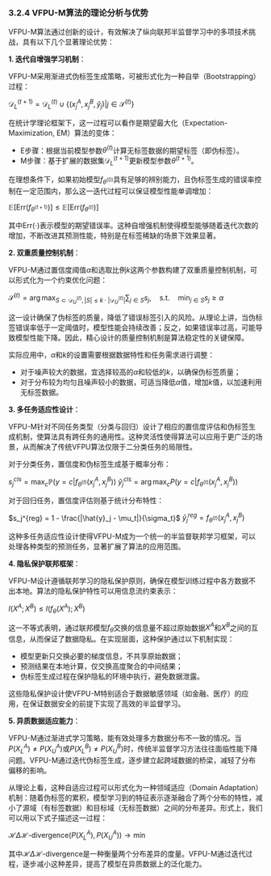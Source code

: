 ### 3.2.4 VFPU-M算法的理论分析与优势

VFPU-M算法通过创新的设计，有效解决了纵向联邦半监督学习中的多项技术挑战，具有以下几个显著理论优势：

**1. 迭代自增强学习机制**：

VFPU-M采用渐进式伪标签生成策略，可被形式化为一种自举（Bootstrapping）过程：

$\mathcal{D}_L^{(t+1)} = \mathcal{D}_L^{(t)} \cup \{(x^A_j,x^B_j,\hat{y}_j) | j \in \mathcal{S}^{(t)}\}$

在统计学理论框架下，这一过程可以看作是期望最大化（Expectation-Maximization, EM）算法的变体：

- E步骤：根据当前模型参数$\theta^{(t)}$计算无标签数据的期望标签（即伪标签）。
- M步骤：基于扩展的数据集$\mathcal{D}_L^{(t+1)}$更新模型参数$\theta^{(t+1)}$。

在理想条件下，如果初始模型$f_{\theta^{(0)}}$具有足够的辨别能力，且伪标签生成的错误率控制在一定范围内，那么这一迭代过程可以保证模型性能单调增加：

$\mathbb{E}[\text{Err}(f_{\theta^{(t+1)}})] \leq \mathbb{E}[\text{Err}(f_{\theta^{(t)}})]$

其中$\text{Err}(\cdot)$表示模型的期望错误率。这种自增强机制使得模型能够随着迭代次数的增加，不断改进其预测性能，特别是在标签稀缺的场景下效果显著。

**2. 双重质量控制机制**：

VFPU-M通过置信度阈值$\alpha$和选取比例$k$这两个参数构建了双重质量控制机制，可以形式化为一个约束优化问题：

$\mathcal{S}^{(t)} = \arg\max_{S \subset \mathcal{D}_U^{(t)}, |S| \leq k \cdot |\mathcal{D}_U^{(t)}|} \sum_{j \in S} s_j, \quad \text{s.t.} \quad \min_{j \in S} s_j \geq \alpha$

这一设计确保了伪标签的质量，降低了错误标签引入的风险。从理论上讲，当伪标签错误率低于一定阈值时，模型性能会持续改善；反之，如果错误率过高，可能导致模型性能下降。因此，精心设计的质量控制机制是算法稳定性的关键保障。

实际应用中，$\alpha$和$k$的设置需要根据数据特性和任务需求进行调整：

- 对于噪声较大的数据，宜选择较高的$\alpha$和较低的$k$，以确保伪标签质量；
- 对于分布较为均匀且噪声较小的数据，可适当降低$\alpha$值，增加$k$值，以加速利用无标签数据。

**3. 多任务适应性设计**：

VFPU-M针对不同任务类型（分类与回归）设计了相应的置信度评估和伪标签生成机制，使算法具有跨任务的通用性。这种灵活性使得算法可以应用于更广泛的场景，从而解决了传统VFPU算法仅限于二分类任务的局限性。

对于分类任务，置信度和伪标签生成基于概率分布：

$s_j^{cls} = \max_{c} \mathbb{P}(y=c|f_{\theta^{(t)}}(x^A_j,x^B_j))$
$\hat{y}_j^{cls} = \arg\max_c P(y=c|f_{\theta^{(t)}}(x^A_j,x^B_j))$

对于回归任务，置信度评估则基于统计分布特性：

$s_j^{reg} = 1 - \frac{|\hat{y}_j - \mu_t|}{\sigma_t}$
$\hat{y}_j^{reg} = f_{\theta^{(t)}}(x^A_j,x^B_j)$

这种多任务适应性设计使得VFPU-M成为一个统一的半监督联邦学习框架，可以处理各种类型的预测任务，显著扩展了算法的应用范围。

**4. 隐私保护联邦框架**：

VFPU-M设计遵循联邦学习的隐私保护原则，确保在模型训练过程中各方数据不出本地。算法的隐私保护特性可以用信息流约束表示：

$I(X^A; X^B) \leq I(f_{\theta}(X^A); X^B)$

这一不等式表明，通过联邦模型$f_{\theta}$交换的信息量不超过原始数据$X^A$和$X^B$之间的互信息，从而保证了数据隐私。在实现层面，这种保护通过以下机制实现：

- 模型更新只交换必要的梯度信息，不共享原始数据；
- 预测结果在本地计算，仅交换高度聚合的中间结果；
- 伪标签生成过程在保护隐私的环境中执行，避免数据泄露。

这些隐私保护设计使VFPU-M特别适合于数据敏感领域（如金融、医疗）的应用，在保证数据安全的前提下实现了高效的半监督学习。

**5. 异质数据适应能力**：

VFPU-M通过渐进式学习策略，能有效处理多方数据分布不一致的情况。当$P(X^A_{L}) \neq P(X^A_{U})$或$P(X^B_{L}) \neq P(X^B_{U})$时，传统半监督学习方法往往面临性能下降问题。VFPU-M通过迭代伪标签生成，逐步建立起跨域数据的桥梁，减轻了分布偏移的影响。

从理论上看，这种自适应过程可以形式化为一种领域适应（Domain Adaptation）机制：随着伪标签的累积，模型学习到的特征表示逐渐融合了两个分布的特性，减小了源域（有标签数据）和目标域（无标签数据）之间的分布差异。形式上，我们可以用以下式子描述这一过程：

$\mathcal{H}\Delta\mathcal{H}\text{-divergence}(P(X^A_{L}), P(X^A_{U})) \to \min$

其中$\mathcal{H}\Delta\mathcal{H}\text{-divergence}$是一种衡量两个分布差异的度量。VFPU-M通过迭代过程，逐步减小这种差异，提高了模型在异质数据上的泛化能力。